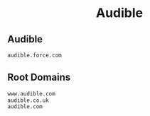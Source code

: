 


<h1 align="center">Audible</h1>  


## Audible


```html
audible.force.com
```  


## Root Domains


```html
www.audible.com
audible.co.uk
audible.com
```  

